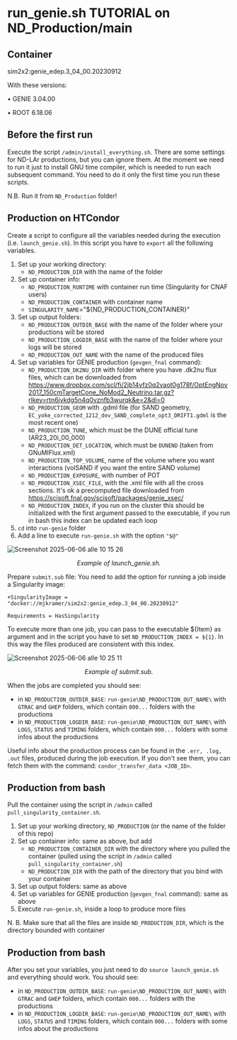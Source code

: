 # run_genie.sh TUTORIAL on ND_Production/main

## Container
sim2x2:genie_edep.3_04_00.20230912

With these versions:

• GENIE 3.04.00 

• ROOT 6.18.06

## Before the first run 
Execute the script `/admin/install_everything.sh`. There are some settings for ND-LAr productions, but you can ignore them. At the moment we need to run it just to install GNU time compiler, which is needed to run each subsequent command. You need to do it only the first time you run these scripts. 

N.B. Run it from `ND_Production` folder!

## Production on HTCondor
Create a script to configure all the variables needed during the execution (i.e. `launch_genie.sh`). In this script you have to `export` all the following variables.

1. Set up your working directory:
   - `ND_PRODUCTION_DIR` with the name of the folder
2. Set up container info:
   - `ND_PRODUCTION_RUNTIME` with container run time (Singularity for CNAF users)
   - `ND_PRODUCTION_CONTAINER` with container name
   - `SINGULARITY_NAME`="${ND_PRODUCTION_CONTAINER}"
3. Set up output folders:
   - `ND_PRODUCTION_OUTDIR_BASE` with the name of the folder where your productions will be stored
   - `ND_PRODUCTION_LOGDIR_BASE` with the name of the folder where your logs will be stored
   - `ND_PRODUCTION_OUT_NAME` with the name of the produced files
4. Set up variables for GENIE production (`gevgen_fnal` command):
   - `ND_PRODUCTION_DK2NU_DIR` with folder where you have .dk2nu flux files, which can be downloaded from https://www.dropbox.com/scl/fi/2jb14vfz0q2vaot0g178f/OptEngNov2017_150cmTargetCone_NoMod2_Neutrino.tar.gz?rlkey=rtn6jvkdg5n4q0vznfb3wurqk&e=2&dl=0
   - `ND_PRODUCTION_GEOM` with .gdml file (for SAND geometry, `EC_yoke_corrected_1212_dev_SAND_complete_opt3_DRIFT1.gdml` is the most recent one)
   - `ND_PRODUCTION_TUNE`, which must be the DUNE official tune (AR23_20i_00_000)
   - `ND_PRODUCTION_DET_LOCATION`, which must be `DUNEND` (taken from GNuMIFlux.xml)
   - `ND_PRODUCTION_TOP_VOLUME`, name of the volume where you want interactions (volSAND if you want the entire SAND volume)
   - `ND_PRODUCTION_EXPOSURE`, with number of POT
   - `ND_PRODUCTION_XSEC_FILE`, with the .xml file with all the cross sections. It's ok a precomputed file downloaded from https://scisoft.fnal.gov/scisoft/packages/genie_xsec/
   - `ND_PRODUCTION_INDEX`, if you run on the cluster this should be initialized with the first argument passed to the executable, if you run in bash this index can be updated each loop
4. `cd` into `run-genie` folder
5. Add a line to execute `run-genie.sh` with the option `"$@"`

![Screenshot 2025-06-06 alle 10 15 26](https://github.com/user-attachments/assets/f05347eb-d8be-4c69-9361-85a5df14c418)
<p align="center">
  <em>Example of launch_genie.sh.</em>
</p>

Prepare `submit.sub` file: 
You need to add the option for running a job inside a Singularity image: 
```
+SingularityImage = "docker://mjkramer/sim2x2:genie_edep.3_04_00.20230912"

Requirements = HasSingularity
```

To execute more than one job, you can pass to the executable ${Item} as argument and in the script you have to set `ND_PRODUCTION_INDEX = ${1}`. In this way the files produced are consistent with this index. 

![Screenshot 2025-06-06 alle 10 25 11](https://github.com/user-attachments/assets/721a97ee-3433-40c0-a193-3c53e0fd4dfe)
<p align="center">
  <em>Example of submit.sub.</em>
</p>

When the jobs are completed you should see:
- in `ND_PRODUCTION_OUTDIR_BASE`: `run-genie\ND_PRODUCTION_OUT_NAME\` with `GTRAC` and `GHEP` folders, which contain `000...` folders with the productions
- in `ND_PRODUCTION_LOGDIR_BASE`: `run-genie\ND_PRODUCTION_OUT_NAME\` with `LOGS`, `STATUS` and `TIMING` folders, which contain `000...` folders with some infos about the productions

Useful info about the production process can be found in the `.err, .log, .out` files, produced during the job execution. If you don't see them, you can fetch them with the command: `condor_transfer_data <JOB_ID>`.

## Production from bash 

Pull the container using the script in `/admin` called `pull_singularity_container.sh`.

1. Set up your working directory, `ND_PRODUCTION` (or the name of the folder of this repo)
2. Set up container info: same as above, but add
   - `ND_PRODUCTION_CONTAINER_DIR` with the directory where you pulled the container (pulled using the script in `/admin` called `pull_singularity_container.sh`)
   - `ND_PRODUCTION_DIR` with the path of the directory that you bind with your container
3. Set up output folders: same as above
4. Set up variables for GENIE production (`gevgen_fnal` command): same as above
5. Execute `run-genie.sh`, inside a loop to produce more files

N. B. Make sure that all the files are inside `ND_PRODUCTION_DIR`, which is the directory bounded with container

## Production from bash
After you set your variables, you just need to do `source launch_genie.sh` and everything should work. You should see: 
- in `ND_PRODUCTION_OUTDIR_BASE`: `run-genie\ND_PRODUCTION_OUT_NAME\` with `GTRAC` and `GHEP` folders, which contain `000...` folders with the productions
- in `ND_PRODUCTION_LOGDIR_BASE`: `run-genie\ND_PRODUCTION_OUT_NAME\` with `LOGS`, `STATUS` and `TIMING` folders, which contain `000...` folders with some infos about the productions
